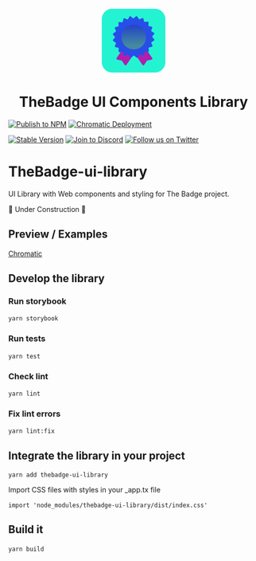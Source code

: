 <p align="center">
  <a href="https://thebadge.xyz">
    <img alt="TheBadge" src="src/assets/svgs/theBadgeIcon.svg" width="128">
  </a>
</p>

<h1 align="center">TheBadge UI Components Library</h1>

[![Publish to NPM](https://github.com/thebadge/thebadge-ui-library/actions/workflows/publish.yml/badge.svg?event=push)](https://github.com/thebadge/thebadge-ui-library/actions/workflows/publish.yml)
[![Chromatic Deployment](https://github.com/thebadge/thebadge-ui-library/actions/workflows/storybook-deploy.yml/badge.svg)](https://github.com/thebadge/thebadge-ui-library/actions/workflows/storybook-deploy.yml)

  <a href="https://www.npmjs.com/package/thebadge-ui-library"><img src="https://img.shields.io/npm/v/thebadge-ui-library?style=plastic" alt="Stable Version"></a>
  <a href="https://discord.com/invite/FTxtkgbAC4"><img src="https://img.shields.io/discord/1006480637512917033?style=plastic" alt="Join to Discord"></a>
  <a href="https://twitter.com/intent/user?screen_name=thebadgexyz"><img src="https://img.shields.io/twitter/follow/thebadgexyz?style=social" alt="Follow us on Twitter"></a>



# TheBadge-ui-library
UI Library with Web components and styling for The Badge project.

🚧 Under Construction 🚧
## Preview / Examples

[Chromatic](https://main--638b62c10e52ebb22bd55c21.chromatic.com/?path=/docs/)

## Develop the library

### Run storybook

```
yarn storybook
```

### Run tests

```
yarn test
```

### Check lint

```
yarn lint
```

### Fix lint errors

```
yarn lint:fix
```

## Integrate the library in your project

```
yarn add thebadge-ui-library
```

Import CSS files with styles in your \_app.tx file

```
import 'node_modules/thebadge-ui-library/dist/index.css'
```

## Build it

```
yarn build
```
